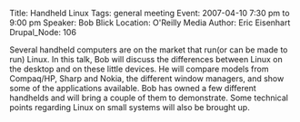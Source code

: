Title: Handheld Linux
Tags: general meeting
Event: 2007-04-10 7:30 pm to 9:00 pm
Speaker: Bob Blick
Location: O'Reilly Media
Author: Eric Eisenhart
Drupal_Node: 106

Several handheld computers are on the market that run(or can be made to run) Linux. In this talk, Bob will discuss the differences between Linux on the desktop and on these little devices. He will compare models from Compaq/HP, Sharp and Nokia, the different window managers, and show some of the applications available. Bob has owned a few different handhelds and will bring a couple of them to demonstrate. Some technical points regarding Linux on small systems will also be brought up.
